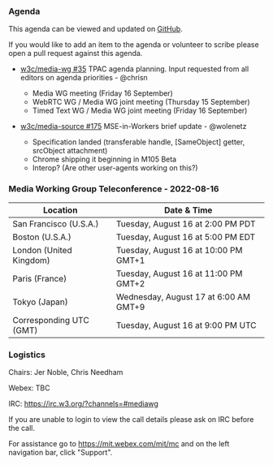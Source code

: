 ### Agenda

This agenda can be viewed and updated on [GitHub](https://github.com/w3c/media-wg/blob/main/meetings/2022-08-16-Media_Working_Group_Teleconference-agenda.md).

If you would like to add an item to the agenda or volunteer to scribe please open a pull request against this agenda.

* [w3c/media-wg #35](https://github.com/w3c/media-wg/issues/35) TPAC agenda planning. Input requested from all editors on agenda priorities - @chrisn
  * Media WG meeting (Friday 16 September)
  * WebRTC WG / Media WG joint meeting (Thursday 15 September)
  * Timed Text WG / Media WG joint meeting (Friday 16 September)

* [w3c/media-source #175](https://github.com/w3c/media-source/issues/175) MSE-in-Workers brief update - @wolenetz
  * Specification landed (transferable handle, [SameObject] getter, srcObject attachment)
  * Chrome shipping it beginning in M105 Beta
  * Interop? (Are other user-agents working on this?)

### Media Working Group Teleconference - 2022-08-16

| Location | Date & Time |
| -------- | ----------- |
| San Francisco (U.S.A.) | Tuesday, August 16 at 2:00 PM PDT |
| Boston (U.S.A.) | Tuesday, August 16 at 5:00 PM EDT |
| London (United Kingdom) | Tuesday, August 16 at 10:00 PM GMT+1 |
| Paris (France) | Tuesday, August 16 at 11:00 PM GMT+2 |
| Tokyo (Japan) | Wednesday, August 17 at 6:00 AM GMT+9 |
| Corresponding UTC (GMT) | Tuesday, August 16 at 9:00 PM UTC |

### Logistics

Chairs: Jer Noble, Chris Needham

Webex: TBC

IRC: https://irc.w3.org/?channels=#mediawg

If you are unable to login to view the call details please ask on IRC before the call.

For assistance go to https://mit.webex.com/mit/mc  and on the left navigation bar, click "Support".

